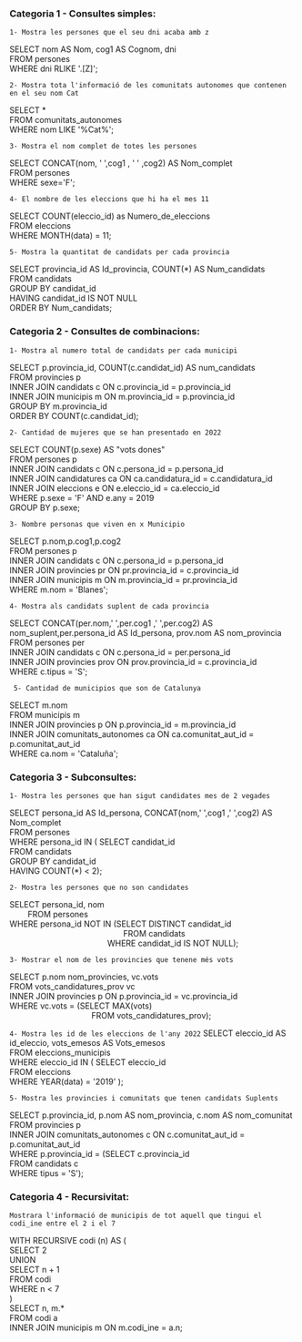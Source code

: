 ### Categoria 1 - Consultes simples:

``1- Mostra les persones que el seu dni acaba amb z``

SELECT nom AS Nom, cog1 AS Cognom, dni <br>
FROM persones <br>
WHERE dni RLIKE '.[Z]';

``2- Mostra tota l'informació de les comunitats autonomes que contenen en el seu nom Cat``

SELECT * <br>
FROM comunitats_autonomes <br>
WHERE nom LIKE '%Cat%';

``3- Mostra el nom complet de totes les persones``

SELECT CONCAT(nom, ' ',cog1 , ' ' ,cog2) AS Nom_complet <br>
FROM persones <br>
WHERE sexe='F';


``4- El nombre de les eleccions que hi ha el mes 11``

SELECT COUNT(eleccio_id) as Numero_de_eleccions <br>
FROM eleccions <br>
WHERE MONTH(data) = 11; 

``5- Mostra la quantitat de candidats per cada provincia``

SELECT provincia_id AS Id_provincia, COUNT(*) AS Num_candidats <br>
FROM candidats <br>
GROUP BY candidat_id <br>
HAVING candidat_id IS NOT NULL <br>
ORDER BY Num_candidats;


### Categoria 2 - Consultes de combinacions:

``1- Mostra al numero total de candidats per cada municipi``

SELECT p.provincia_id, COUNT(c.candidat_id) AS num_candidats <br>
FROM provincies p <br>
INNER JOIN candidats c ON c.provincia_id = p.provincia_id <br>
INNER JOIN municipis m ON m.provincia_id = p.provincia_id <br>
GROUP BY m.provincia_id <br>
ORDER BY COUNT(c.candidat_id);

	
``2- Cantidad de mujeres que se han presentado en 2022``

SELECT COUNT(p.sexe) AS "vots dones" <br>
FROM persones p <br>
INNER JOIN candidats c ON c.persona_id = p.persona_id <br>
INNER JOIN candidatures ca ON ca.candidatura_id = c.candidatura_id <br>
INNER JOIN eleccions e ON e.eleccio_id = ca.eleccio_id <br>
WHERE p.sexe = 'F' AND e.any = 2019 <br>
GROUP BY p.sexe;

``3- Nombre personas que viven en x Municipio``

SELECT p.nom,p.cog1,p.cog2 <br>
FROM persones p <br>
INNER JOIN candidats c ON c.persona_id = p.persona_id <br>
INNER JOIN provincies pr ON pr.provincia_id = c.provincia_id <br>
INNER JOIN municipis m ON m.provincia_id = pr.provincia_id <br>
WHERE m.nom = 'Blanes';

``4- Mostra als candidats suplent de cada provincia``

SELECT CONCAT(per.nom,' ',per.cog1 ,' ',per.cog2) AS nom_suplent,per.persona_id AS Id_persona, prov.nom AS nom_provincia <br>
FROM persones per <br>
INNER JOIN candidats c ON c.persona_id = per.persona_id <br>
INNER JOIN provincies prov ON prov.provincia_id = c.provincia_id <br>
WHERE c.tipus = 'S';

`` 5- Cantidad de municipios que son de Catalunya``

SELECT m.nom <br>
FROM municipis m <br>
INNER JOIN provincies p ON p.provincia_id = m.provincia_id <br>
INNER JOIN comunitats_autonomes ca ON ca.comunitat_aut_id = p.comunitat_aut_id <br>
WHERE ca.nom = 'Cataluña';

### Categoria 3 - Subconsultes:
``1- Mostra les persones que han sigut candidates mes de 2 vegades``

SELECT persona_id AS Id_persona, CONCAT(nom,' ',cog1 ,' ',cog2) AS Nom_complet <br>
FROM persones <br>
WHERE persona_id IN ( SELECT candidat_id <br>
		FROM candidats <br>
		GROUP BY candidat_id <br>
		HAVING COUNT(*) < 2);

``2- Mostra les persones que no son candidates``

SELECT persona_id, nom <br>
   FROM persones <br>
WHERE persona_id NOT IN (SELECT DISTINCT candidat_id <br>
               FROM candidats <br>
             WHERE candidat_id IS NOT NULL);

``3- Mostrar el nom de les provincies que tenene més vots``

SELECT p.nom nom_provincies, vc.vots <br>
FROM vots_candidatures_prov vc <br>
INNER JOIN provincies p ON p.provincia_id = vc.provincia_id <br>
WHERE vc.vots = (SELECT MAX(vots) <br>
           FROM vots_candidatures_prov);
	   
``4- Mostra les id de les eleccions de l'any 2022``
SELECT eleccio_id AS id_eleccio, vots_emesos AS Vots_emesos <br>
FROM eleccions_municipis <br>
WHERE eleccio_id IN ( SELECT eleccio_id <br>
FROM eleccions <br>
WHERE YEAR(data) = '2019'
);
		
``5- Mostra les provincies i comunitats que tenen candidats Suplents``

SELECT p.provincia_id, p.nom AS nom_provincia, c.nom AS nom_comunitat <br>
	FROM provincies p <br>
	INNER JOIN comunitats_autonomes c ON c.comunitat_aut_id = p.comunitat_aut_id <br>
WHERE p.provincia_id = (SELECT c.provincia_id <br>
			FROM candidats c <br>
			WHERE tipus = 'S'); <br>

### Categoria 4 - Recursivitat:

``Mostrara l'informació de municipis de tot aquell que tingui el codi_ine entre el 2 i el 7``

WITH RECURSIVE codi (n) AS ( <br>
SELECT 2 <br>
UNION <br>
SELECT n + 1 <br>
	FROM codi <br>
WHERE n < 7 <br>
) <br>
SELECT n, m.* <br>
	FROM codi a <br>
	INNER JOIN municipis m ON m.codi_ine = a.n;
